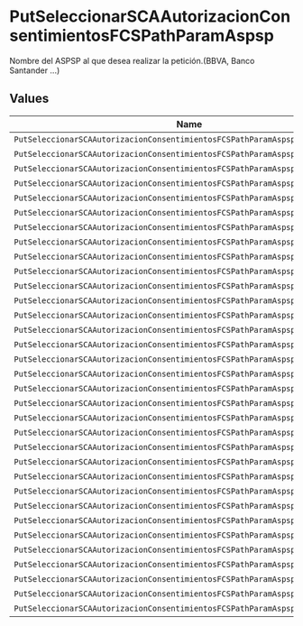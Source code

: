 # PutSeleccionarSCAAutorizacionConsentimientosFCSPathParamAspsp

Nombre del ASPSP al que desea realizar la petición.(BBVA, Banco Santander ...)


## Values

| Name                                                                           | Value                                                                          |
| ------------------------------------------------------------------------------ | ------------------------------------------------------------------------------ |
| `PutSeleccionarSCAAutorizacionConsentimientosFCSPathParamAspspRedsys`          | redsys                                                                         |
| `PutSeleccionarSCAAutorizacionConsentimientosFCSPathParamAspspBbva`            | BBVA                                                                           |
| `PutSeleccionarSCAAutorizacionConsentimientosFCSPathParamAspspBbvapt`          | BBVAPT                                                                         |
| `PutSeleccionarSCAAutorizacionConsentimientosFCSPathParamAspspBbvabe`          | BBVABE                                                                         |
| `PutSeleccionarSCAAutorizacionConsentimientosFCSPathParamAspspBbvafr`          | BBVAFR                                                                         |
| `PutSeleccionarSCAAutorizacionConsentimientosFCSPathParamAspspBbvaeuk`         | BBVAEUK                                                                        |
| `PutSeleccionarSCAAutorizacionConsentimientosFCSPathParamAspspCaixabank`       | caixabank                                                                      |
| `PutSeleccionarSCAAutorizacionConsentimientosFCSPathParamAspspBancSabadell`    | BancSabadell                                                                   |
| `PutSeleccionarSCAAutorizacionConsentimientosFCSPathParamAspspBancosantander`  | bancosantander                                                                 |
| `PutSeleccionarSCAAutorizacionConsentimientosFCSPathParamAspspBancamarch`      | bancamarch                                                                     |
| `PutSeleccionarSCAAutorizacionConsentimientosFCSPathParamAspspBankoa`          | bankoa                                                                         |
| `PutSeleccionarSCAAutorizacionConsentimientosFCSPathParamAspspCajamar`         | cajamar                                                                        |
| `PutSeleccionarSCAAutorizacionConsentimientosFCSPathParamAspspArquia`          | arquia                                                                         |
| `PutSeleccionarSCAAutorizacionConsentimientosFCSPathParamAspspBff`             | BFF                                                                            |
| `PutSeleccionarSCAAutorizacionConsentimientosFCSPathParamAspspColonya`         | colonya                                                                        |
| `PutSeleccionarSCAAutorizacionConsentimientosFCSPathParamAspspEurocajarural`   | eurocajarural                                                                  |
| `PutSeleccionarSCAAutorizacionConsentimientosFCSPathParamAspspEvobanco`        | evobanco                                                                       |
| `PutSeleccionarSCAAutorizacionConsentimientosFCSPathParamAspspFiarebancaetica` | fiarebancaetica                                                                |
| `PutSeleccionarSCAAutorizacionConsentimientosFCSPathParamAspspBancopichincha`  | bancopichincha                                                                 |
| `PutSeleccionarSCAAutorizacionConsentimientosFCSPathParamAspspUnicajabanco`    | unicajabanco                                                                   |
| `PutSeleccionarSCAAutorizacionConsentimientosFCSPathParamAspspCajasur`         | cajasur                                                                        |
| `PutSeleccionarSCAAutorizacionConsentimientosFCSPathParamAspspKutxabank`       | kutxabank                                                                      |
| `PutSeleccionarSCAAutorizacionConsentimientosFCSPathParamAspspBankinter`       | bankinter                                                                      |
| `PutSeleccionarSCAAutorizacionConsentimientosFCSPathParamAspspRenta4`          | renta4                                                                         |
| `PutSeleccionarSCAAutorizacionConsentimientosFCSPathParamAspspBce`             | BCE                                                                            |
| `PutSeleccionarSCAAutorizacionConsentimientosFCSPathParamAspspLaboralkutxa`    | laboralkutxa                                                                   |
| `PutSeleccionarSCAAutorizacionConsentimientosFCSPathParamAspspMediolanum`      | mediolanum                                                                     |
| `PutSeleccionarSCAAutorizacionConsentimientosFCSPathParamAspspOpenbank`        | openbank                                                                       |
| `PutSeleccionarSCAAutorizacionConsentimientosFCSPathParamAspspIbercaja`        | ibercaja                                                                       |
| `PutSeleccionarSCAAutorizacionConsentimientosFCSPathParamAspspSelfbank`        | selfbank                                                                       |
| `PutSeleccionarSCAAutorizacionConsentimientosFCSPathParamAspspInversis`        | inversis                                                                       |
| `PutSeleccionarSCAAutorizacionConsentimientosFCSPathParamAspspAndbank`         | andbank                                                                        |
| `PutSeleccionarSCAAutorizacionConsentimientosFCSPathParamAspspWizink`          | wizink                                                                         |